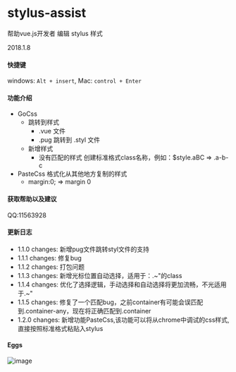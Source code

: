 # stylus-assist
帮助vue.js开发者 编辑 stylus 样式

2018.1.8

#### 快捷键
windows: `Alt + insert`, Mac: `control + Enter`

#### 功能介绍
* GoCss 
    * 跳转到样式
        * .vue 文件
        * .pug 跳转到 .styl 文件
    * 新增样式
        * 没有匹配的样式 创建标准格式class名称，例如：$style.aBC => .a-b-c
* PasteCss 格式化从其他地方复制的样式
    * margin:0;  =>  margin 0

#### 获取帮助以及建议
QQ:11563928

#### 更新日志
* 1.1.0 changes: 新增pug文件跳转styl文件的支持
* 1.1.1 changes: 修复bug
* 1.1.2 changes: 打包问题
* 1.1.3 changes: 新增光标位置自动选择，适用于：.~"的class
* 1.1.4 changes: 优化了选择逻辑，手动选择和自动选择将更加流畅，不光适用于.~"
* 1.1.5 changes: 修复了一个匹配bug，之前container有可能会误匹配到.container-any，现在将正确匹配到.container
* 1.2.0 changes: 新增功能PasteCss,该功能可以将从chrome中调试的css样式,直接按照标准格式粘贴入stylus

#### Eggs
![image](https://user-images.githubusercontent.com/13230237/34660350-9395c908-f47c-11e7-8f47-a383aabcf18e.png)

